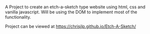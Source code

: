A Project to create an etch-a-sketch type website using html, css and vanilla javascript. 
Will be using the DOM to implement most of the functionality. 

Project can be viewed at https://chrisjlp.github.io/Etch-A-Sketch/ 
